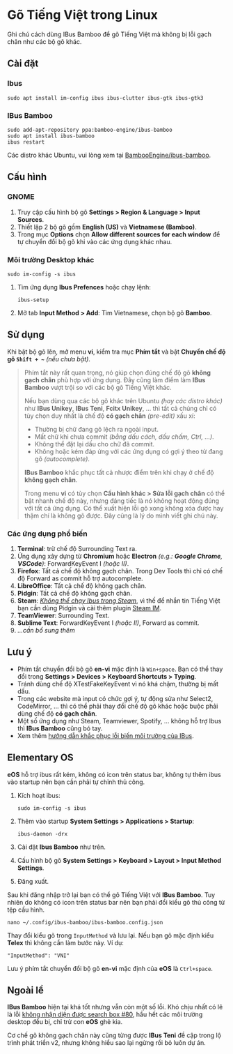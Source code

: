 # Gõ Tiếng Việt trong Linux

Ghi chú cách dùng IBus Bamboo để gõ Tiếng Việt mà không bị lỗi gạch chân như các bộ gõ khác.

## Cài đặt

### Ibus

    sudo apt install im-config ibus ibus-clutter ibus-gtk ibus-gtk3

### IBus Bamboo

    sudo add-apt-repository ppa:bamboo-engine/ibus-bamboo
    sudo apt install ibus-bamboo
    ibus restart

Các distro khác Ubuntu, vui lòng xem tại [BambooEngine/ibus-bamboo](https://github.com/BambooEngine/ibus-bamboo).

## Cấu hình

### GNOME

1. Truy cập cấu hình bộ gõ **Settings > Region & Language > Input Sources**.
1. Thiết lập 2 bộ gõ gồm **English (US)** và **Vietnamese (Bamboo)**.
1. Trong mục **Options** chọn **Allow different sources for each window** để tự chuyển đổi bộ gõ khi vào các ứng dụng khác nhau.

### Môi trường Desktop khác

    sudo im-config -s ibus

1. Tìm ứng dụng **Ibus Prefences** hoặc chạy lệnh:

       ibus-setup

1. Mở tab **Input Method > Add**: Tìm Vietnamese, chọn bộ gõ **Bamboo**.

## Sử dụng

Khi bật bộ gõ lên, mở menu **vi**, kiểm tra mục **Phím tắt** và bật **Chuyển chế độ gõ `Shift + ~`** _(nếu chưa bật)_.

> Phím tắt này rất quan trọng, nó giúp chọn đúng chế độ gõ **không gạch chân** phù hợp với ứng dụng. Đây cũng làm điểm làm **IBus Bamboo** vượt trội so với các bộ gõ Tiếng Việt khác.
>
> Nếu bạn dùng qua các bộ gõ khác trên Ubuntu _(hay các distro khác)_ như **IBus Unikey**, **IBus Teni**, **Fcitx Unikey**, ... thì tất cả chúng chỉ có tùy chọn duy nhất là chế độ **có gạch chân** _(pre-edit)_ xấu xí:
>
> - Thường bị chữ đang gõ lệch ra ngoài input.
> - Mất chữ khi chưa commit _(bằng dấu cách, dấu chấm, Ctrl, ...)_.
> - Không thể đặt lại dấu cho chữ đã commit.
> - Không hoặc kém đáp ứng với các ứng dụng có gợi ý theo từ đang gõ _(autocomplete)_.
>
> **IBus Bamboo** khắc phục tất cả nhược điểm trên khi chạy ở chế độ **không gạch chân**.
>
> Trong menu **vi** có tùy chọn **Cấu hình khác > Sửa lỗi gạch chân** có thể bật nhanh chế độ này, nhưng đáng tiếc là nó không hoạt động đúng với tất cả ứng dụng. Có thể xuất hiện lỗi gõ xong không xóa được hay thậm chí là không gõ được. Đây cũng là lý do mình viết ghi chú này.

### Các ứng dụng phổ biến

1. **Terminal**: trừ chế độ Surrounding Text ra.
1. Ứng dụng xây dựng từ **Chromium** hoặc **Electron** _(e.g.: **Google Chrome**, **VSCode**)_: ForwardKeyEvent I _(hoặc II)_.
1. **Firefox**: Tất cả chế độ không gạch chân. Trong Dev Tools thì chỉ có chế độ Forward as commit hỗ trợ autocomplete.
1. **LibreOffice**: Tất cả chế độ không gạch chân.
1. **Pidgin**: Tất cả chế độ không gạch chân.
1. **Steam**: [_Không thể chạy Ibus trong Steam_](https://github.com/ValveSoftware/steam-for-linux/issues/781), vì thế để nhắn tin Tiếng Việt bạn cần dùng Pidgin và cài thêm plugin [Steam IM](https://github.com/EionRobb/pidgin-opensteamworks).
1. **TeamViewer**: Surrounding Text.
1. **Sublime Text**: ForwardKeyEvent I _(hoặc II)_, Forward as commit.
1. _...cần bổ sung thêm_

## Lưu ý

- Phím tắt chuyển đổi bộ gõ **en-vi** mặc định là `Win+space`. Bạn có thể thay đổi trong **Settings > Devices > Keyboard Shortcuts > Typing**.
- Tránh dùng chế độ XTestFakeKeyEvent vì nó khá chậm, thường bị mất dấu.
- Trong các website mà input có chức gợi ý, tự động sửa như Select2, CodeMirror, ... thì có thể phải thay đổi chế độ gõ khác hoặc buộc phải dùng chế độ **có gạch chân**.
- Một số ứng dụng như Steam, Teamviewer, Spotify, ... không hỗ trợ Ibus thì **IBus Bamboo** cũng bó tay.
- Xem thêm [hướng dẫn khắc phục lỗi biến môi trường của IBus](https://github.com/BambooEngine/ibus-bamboo/wiki/Kh%C3%B4ng-g%C3%B5-%C4%91%C6%B0%E1%BB%A3c-ti%E1%BA%BFng-vi%E1%BB%87t-tr%C3%AAn-ph%E1%BA%A7n-m%E1%BB%81m-%60abc-xyz%60).

## Elementary OS

**eOS** hỗ trợ ibus rất kém, không có icon trên status bar, không tự thêm ibus vào startup nên bạn cần phải tự chỉnh thủ công.

1. Kích hoạt ibus:

       sudo im-config -s ibus

1. Thêm vào startup **System Settings > Applications > Startup**:

       ibus-daemon -drx

1. Cài đặt **Ibus Bamboo** như trên.
1. Cấu hình bộ gõ **System Settings > Keyboard > Layout > Input Method Settings**.
1. Đăng xuất.

Sau khi đăng nhập trở lại bạn có thể gõ Tiếng Việt với **IBus Bamboo**.
Tuy nhiên do không có icon trên status bar nên bạn phải đổi kiểu gõ thủ công từ tệp cầu hình.

    nano ~/.config/ibus-bamboo/ibus-bamboo.config.json

Thay đổi kiểu gõ trong `InputMethod` và lưu lại. Nếu bạn gõ mặc định kiểu **Telex** thì không cần làm bước này. Ví dụ:

    "InputMethod": "VNI"

Lưu ý phím tắt chuyển đổi bộ gõ **en-vi** mặc định của **eOS** là `Ctrl+space`.


## Ngoài lề

**IBus Bamboo** hiện tại khá tốt nhưng vẫn còn một số lỗi. Khó chịu nhất có lẽ là lỗi [không nhận diện được search box #80](https://github.com/BambooEngine/ibus-bamboo/issues/80), hầu hết các môi trường desktop đều bị, chỉ trừ con **eOS** ghẻ kia.

Cơ chế gõ không gạch chân này cũng từng được **IBus Teni** đề cập trong lộ trình phát triển v2, nhưng không hiểu sao lại ngừng rồi bỏ luôn dự án.
